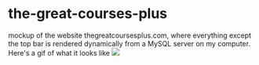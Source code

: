 # the-great-courses-plus
mockup of the website thegreatcoursesplus.com, where everything except the top bar is rendered dynamically from a MySQL server on my computer. Here's a gif of what it looks like
![](Angular/src/assets/demo.gif)
